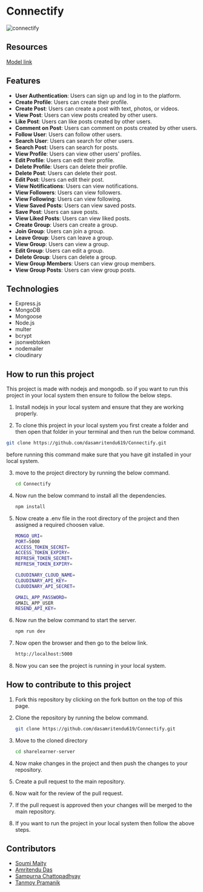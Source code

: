 # Connectify

![connectify](https://res.cloudinary.com/dqufodszt/image/upload/v1725093846/connectify/Logo_3_du0rui.png)

## Resources
[Model link](https://app.eraser.io/workspace/Q83VxSHVvWO5iekMPtFa)

## Features

- **User Authentication**: Users can sign up and log in to the platform.
- **Create Profile**: Users can create their profile.
- **Create Post**: Users can create a post with text, photos, or videos.
- **View Post**: Users can view posts created by other users.
- **Like Post**: Users can like posts created by other users.
- **Comment on Post**: Users can comment on posts created by other users.
- **Follow User**: Users can follow other users.
- **Search User**: Users can search for other users.
- **Search Post**: Users can search for posts.
- **View Profile**: Users can view other users' profiles.
- **Edit Profile**: Users can edit their profile.
- **Delete Profile**: Users can delete their profile.
- **Delete Post**: Users can delete their post.
- **Edit Post**: Users can edit their post.
- **View Notifications**: Users can view notifications.
- **View Followers**: Users can view followers.
- **View Following**: Users can view following.
- **View Saved Posts**: Users can view saved posts.
- **Save Post**: Users can save posts.
- **View Liked Posts**: Users can view liked posts.
- **Create Group**: Users can create a group.
- **Join Group**: Users can join a group.
- **Leave Group**: Users can leave a group.
- **View Group**: Users can view a group.
- **Edit Group**: Users can edit a group.
- **Delete Group**: Users can delete a group.
- **View Group Members**: Users can view group members.
- **View Group Posts**: Users can view group posts.

## Technologies

- Express.js
- MongoDB
- Mongoose
- Node.js
- multer
- bcrypt
- jsonwebtoken
- nodemailer
- cloudinary


## How to run this project

This project is made with nodejs and mongodb. so if you want to run this project in your local system then ensure to follow the below steps.

1. Install nodejs in your local system and ensure that they are working properly.

2. To clone this project in your local system you first create a folder and then open that folder in your terminal and then run the below command.

```bash
git clone https://github.com/dasamritendu619/Connectify.git
```
before running this command make sure that you have git installed in your local system.

3. move to the project directory by running the below command.
    
    ```bash
    cd Connectify
    ```
4. Now run the below command to install all the dependencies.

    ```bash
    npm install
    ``` 
5. Now create a .env file in the root directory of the project and then assigned a required choosen value.

    ```bash
    MONGO_URI=
    PORT=5000
    ACCESS_TOKEN_SECRET=
    ACCESS_TOKEN_EXPIRY=
    REFRESH_TOKEN_SECRET=
    REFRESH_TOKEN_EXPIRY=

    CLOUDINARY_CLOUD_NAME=
    CLOUDINARY_API_KEY=
    CLOUDINARY_API_SECRET=

    GMAIL_APP_PASSWORD=
    GMAIL_APP_USER
    RESEND_API_KEY=

    ```
6. Now run the below command to start the server.

    ```bash
    npm run dev
    ```
7. Now open the browser and then go to the below link.

    ```bash
    http://localhost:5000
    ```
8. Now you can see the project is running in your local system.

## How to contribute to this project

1. Fork this repository by clicking on the fork button on the top of this page.

2. Clone the repository by running the below command.

    ```bash
    git clone https://github.com/dasamritendu619/Connectify.git
    ```
3. Move to the cloned directory

    ```bash
    cd sharelearner-server
    ```
4. Now make changes in the project and then push the changes to your repository.

5. Create a pull request to the main repository.

6. Now wait for the review of the pull request.

7. If the pull request is approved then your changes will be merged to the main repository.

8. If you want to run the project in your local system then follow the above steps.

## Contributors

- [Soumi Maity](https://github.com/Soumi-Maity)
- [Amritendu Das](https://github.com/dasamritendu619)
- [Sampurna Chattopadhyay](https://github.com/SampurnaChattopadhyay)
- [Tanmoy Pramanik](https://github.com/TANMOY-PRAMANIK)
